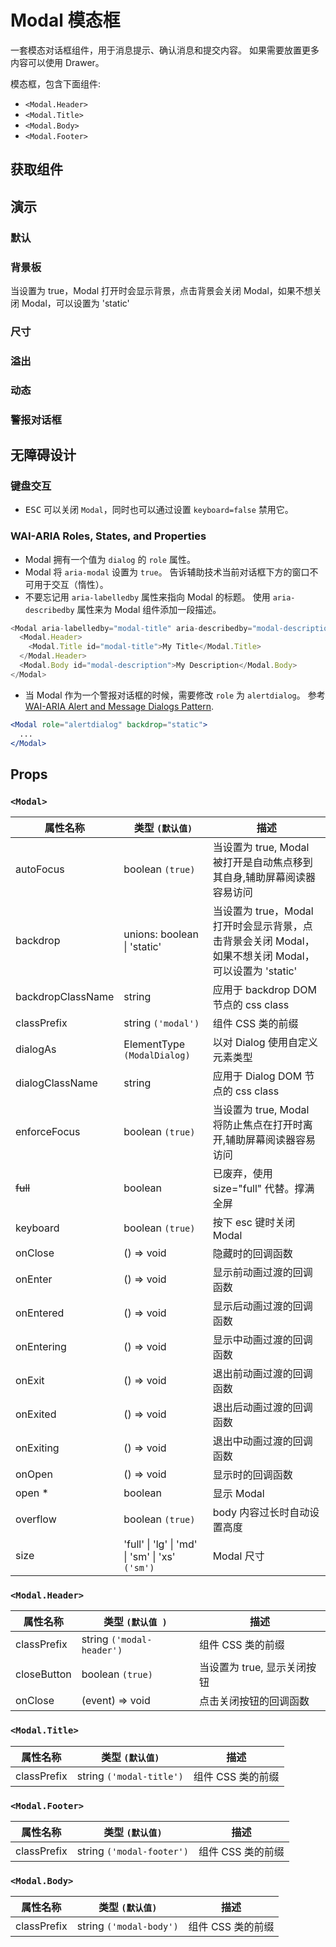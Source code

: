 # Modal 模态框

一套模态对话框组件，用于消息提示、确认消息和提交内容。 如果需要放置更多内容可以使用 Drawer。

模态框，包含下面组件:

- `<Modal.Header>`
- `<Modal.Title>`
- `<Modal.Body>`
- `<Modal.Footer>`

## 获取组件

<!--{include:(components/modal/fragments/import.md)}-->

## 演示

### 默认

<!--{include:`basic.md`}-->

### 背景板

当设置为 true，Modal 打开时会显示背景，点击背景会关闭 Modal，如果不想关闭 Modal，可以设置为 'static'

<!--{include:`backdrop.md`}-->

### 尺寸

<!--{include:`size.md`}-->

### 溢出

<!--{include:`overflow.md`}-->

### 动态

<!--{include:`dynamic.md`}-->

### 警报对话框

<!--{include:`alert-dialog.md`}-->

## 无障碍设计

### 键盘交互

- <kbd>ESC</kbd> 可以关闭 `Modal`，同时也可以通过设置 `keyboard=false` 禁用它。

### WAI-ARIA Roles, States, and Properties

- Modal 拥有一个值为 `dialog` 的 `role` 属性。
- Modal 将 `aria-modal` 设置为 `true`。 告诉辅助技术当前对话框下方的窗口不可用于交互（惰性）。
- 不要忘记用 `aria-labelledby` 属性来指向 Modal 的标题。 使用 `aria-describedby` 属性来为 Modal 组件添加一段描述。

```js
<Modal aria-labelledby="modal-title" aria-describedby="modal-description">
  <Modal.Header>
    <Modal.Title id="modal-title">My Title</Modal.Title>
  </Modal.Header>
  <Modal.Body id="modal-description">My Description</Modal.Body>
</Modal>
```

- 当 Modal 作为一个警报对话框的时候，需要修改 `role` 为 `alertdialog`。 参考 [WAI-ARIA Alert and Message Dialogs Pattern](https://www.w3.org/TR/wai-aria-practices/#alertdialog).

```jsx
<Modal role="alertdialog" backdrop="static">
  ...
</Modal>
```

## Props

### `<Modal>`

| 属性名称          | 类型 `(默认值)`                                                 | 描述                                                                                                 |
| ----------------- | --------------------------------------------------------------- | ---------------------------------------------------------------------------------------------------- |
| autoFocus         | boolean `(true)`                                                | 当设置为 true, Modal 被打开是自动焦点移到其自身,辅助屏幕阅读器容易访问                               |
| backdrop          | unions: boolean &#124; 'static'                                 | 当设置为 true，Modal 打开时会显示背景，点击背景会关闭 Modal，如果不想关闭 Modal，可以设置为 'static' |
| backdropClassName | string                                                          | 应用于 backdrop DOM 节点的 css class                                                                 |
| classPrefix       | string `('modal')`                                              | 组件 CSS 类的前缀                                                                                    |
| dialogAs          | ElementType `(ModalDialog)`                                     | 以对 Dialog 使用自定义元素类型                                                                       |
| dialogClassName   | string                                                          | 应用于 Dialog DOM 节点的 css class                                                                   |
| enforceFocus      | boolean `(true)`                                                | 当设置为 true, Modal 将防止焦点在打开时离开,辅助屏幕阅读器容易访问                                   |
| ~~full~~          | boolean                                                         | 已废弃，使用 size="full" 代替。撑满全屏                                                              |
| keyboard          | boolean `(true)`                                                | 按下 esc 键时关闭 Modal                                                                              |
| onClose           | () => void                                                      | 隐藏时的回调函数                                                                                     |
| onEnter           | () => void                                                      | 显示前动画过渡的回调函数                                                                             |
| onEntered         | () => void                                                      | 显示后动画过渡的回调函数                                                                             |
| onEntering        | () => void                                                      | 显示中动画过渡的回调函数                                                                             |
| onExit            | () => void                                                      | 退出前动画过渡的回调函数                                                                             |
| onExited          | () => void                                                      | 退出后动画过渡的回调函数                                                                             |
| onExiting         | () => void                                                      | 退出中动画过渡的回调函数                                                                             |
| onOpen            | () => void                                                      | 显示时的回调函数                                                                                     |
| open \*           | boolean                                                         | 显示 Modal                                                                                           |
| overflow          | boolean `(true)`                                                | body 内容过长时自动设置高度                                                                          |
| size              | 'full' &#124; 'lg' &#124; 'md' &#124; 'sm' &#124; 'xs' `('sm')` | Modal 尺寸                                                                                           |

### `<Modal.Header>`

| 属性名称    | 类型 `(默认值 )`          | 描述                        |
| ----------- | ------------------------- | --------------------------- |
| classPrefix | string `('modal-header')` | 组件 CSS 类的前缀           |
| closeButton | boolean `(true)`          | 当设置为 true, 显示关闭按钮 |
| onClose     | (event) => void           | 点击关闭按钮的回调函数      |

### `<Modal.Title>`

| 属性名称    | 类型 `(默认值)`          | 描述              |
| ----------- | ------------------------ | ----------------- |
| classPrefix | string `('modal-title')` | 组件 CSS 类的前缀 |

### `<Modal.Footer>`

| 属性名称    | 类型 `(默认值)`           | 描述              |
| ----------- | ------------------------- | ----------------- |
| classPrefix | string `('modal-footer')` | 组件 CSS 类的前缀 |

### `<Modal.Body>`

| 属性名称    | 类型 `(默认值)`         | 描述              |
| ----------- | ----------------------- | ----------------- |
| classPrefix | string `('modal-body')` | 组件 CSS 类的前缀 |
